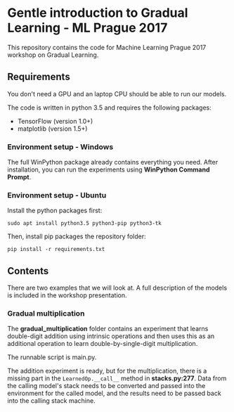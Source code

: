 # Gentle introduction to Gradual Learning - ML Prague 2017

This repository contains the code for Machine Learning Prague 2017 workshop on Gradual Learning.

## Requirements

You don't need a GPU and an laptop CPU should be able to run our models.

The code is written in python 3.5 and requires the following packages:

- TensorFlow (version 1.0+)
- matplotlib (version 1.5+)

### Environment setup - Windows

The full WinPython package already contains everything you need. After installation, you can run the experiments using **WinPython Command Prompt**.

### Environment setup - Ubuntu

Install the python packages first:

`sudo apt install python3.5 python3-pip python3-tk`

Then, install pip packages the repository folder:

`pip install -r requirements.txt`

## Contents

There are two examples that we will look at. A full description of the models is included in the workshop presentation.

### Gradual multiplication

The **gradual_multiplication** folder contains an experiment that learns double-digit addition using intrinsic operations and then uses this as an additional operation to learn double-by-single-digit multiplication.

The runnable script is main.py.

The addition experiment is ready, but for the multiplication, there is a missing part in the `LearnedOp.__call__` method in **stacks.py:277**. Data from the calling model's stack needs to be converted and passed into the environment for the called model, and the results need to be passed back into the calling stack machine.
